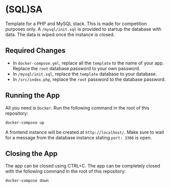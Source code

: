 # (SQL)SA

Template for a PHP and MySQL stack. This is made for competition purposes only. A `/mysql/init.sql` is provided to startup the database with data. The data is wiped once the instance is closed.

## Required Changes

- In `docker-compose.yml`, replace all the `template` to the name of your app. Replace the `root` database password to your own password.
- In `/mysql/init.sql`, replace the `template` database to your database.
- In `/src/index.php`, replace the `root` password to the database password.

## Running the App

All you need is `Docker`. Run the following command in the root of this repository:

```
docker-compose up
```

A frontend instance will be created at `http://localhost/`. Make sure to wait for a message from the database instance stating `port: 3306` is open.

## Closing the App

The app can be closed using CTRL+C. The app can be completely closed with the following command in the root of this repository:

```
docker-compose down
```